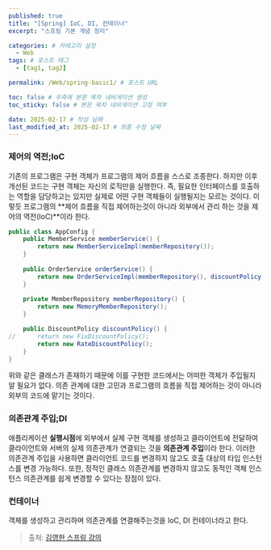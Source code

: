 ```yaml
---
published: true
title: "[Spring] IoC, DI, 컨테이너"
excerpt: "스프링 기본 개념 정리"

categories: # 카테고리 설정
  - Web
tags: # 포스트 태그
  - [tag1, tag2]

permalink: /Web/spring-basic1/ # 포스트 URL

toc: false # 우측에 본문 목차 네비게이션 생성
toc_sticky: false # 본문 목차 네비게이션 고정 여부

date: 2025-02-17 # 작성 날짜
last_modified_at: 2025-02-17 # 최종 수정 날짜
---
```


### 제어의 역전;IoC

기존의 프로그램은 구현 객체가 프로그램의 제어 흐름을 스스로 조종한다. 하지만 이후 개선된 코드는 구현 객체는 자신의 로직만을 실행한다. 즉, 필요한 인터페이스를 호출하는 역할을 담당하고는 있지만 실제로 어떤 구현 객체들이 실행될지는 모르는 것이다. 이렇듯 프로그램의 **제어 흐름을 직접 제어하는것이 아니라 외부에서 관리 하는 것을 제어의 역전(IoC)**이라 한다.

```java
public class AppConfig {
	public MemberService memberService() {
		return new MemberServiceImpl(memberRepository());
	}
	
	public OrderService orderService() {
		return new OrderServiceImpl(memberRepository(), discountPolicy());
	}
	
	private MemberRepository memberRepository() {
		return new MemoryMemberRepository();
	}

	public DiscountPolicy discountPolicy() {
//		return new FixDiscountPolicy();
		return new RateDiscountPolicy();
	}
}
```
위와 같은 클래스가 존재하기 때문에 이를 구현한 코드에서는 어떠한 객체가 주입될지 알 필요가 없다.
의존 관계에 대한 고민과 프로그램의 흐름을 직접 제어하는 것이 아니라 외부의 코드에 맡기는 것이다.

### 의존관계 주입;DI
애플리케이션 **실행시점**에 외부에서 실제 구현 객체를 생성하고 클라이언트에 전달하여 클라이언트와 서버의 실제 의존관계가 연결되는 것을 **의존관계 주입**이라 한다. 이러한 의존관계 주입을 사용하면 클라이언트 코드를 변경하지 않고도 호출 대상의 타입 인스턴스를 변경 가능하다. 또한, 정적인 클래스 의존관계를 변경하지 않고도 동적인 객체 인스턴스 의존관계를 쉽게 변경할 수 있다는 장점이 있다.

### 컨테이너
객체를 생성하고 관리하며 의존관계를 연결해주는것을 IoC, DI 컨테이너라고 한다.

> 출처: [김영한 스프링 강의](https://www.inflearn.com/roadmaps/373)